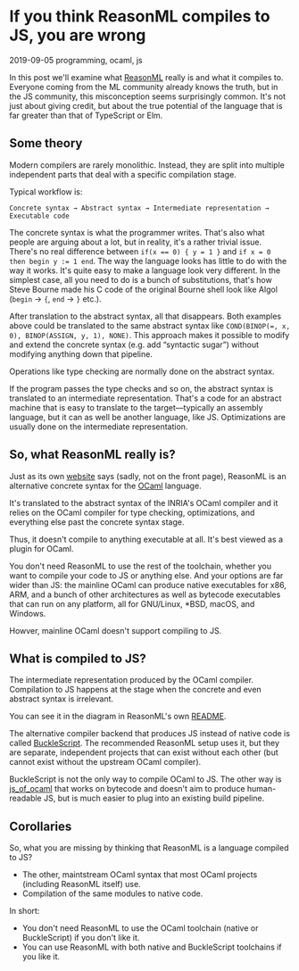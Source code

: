 # If you think ReasonML compiles to JS, you are wrong

<time id="last-modified">2019-09-05</time>
<tags>programming, ocaml, js</tags>

<p id="summary">
In this post we'll examine what <a href="https://reasonml.github.io/">ReasonML</a> really is and what it compiles to.
Everyone coming from the ML community already knows the truth, but in the JS community, this misconception
seems surprisingly common. It's not just about giving credit, but about the true potential of the language
that is far greater than that of TypeScript or Elm.
</p>

## Some theory

Modern compilers are rarely monolithic. Instead, they are split into multiple independent parts
that deal with a specific compilation stage.

Typical workflow is:

```
Concrete syntax → Abstract syntax → Intermediate representation → Executable code
```

The concrete syntax is what the programmer writes. That's also what people are arguing about a lot,
but in reality, it's a rather trivial issue. There's no real difference between `if(x == 0) { y = 1 }`
and `if x = 0 then begin y := 1 end`. The way the language looks has little to do with the way it works.
It's quite easy to make a language look very different. In the simplest case, all you need to do is a bunch
of substitutions, that's how Steve Bourne made his C code of the original Bourne shell look like Algol
(`begin` → `{`, `end` → `}` etc.).

After translation to the abstract syntax, all that disappears. Both examples above could be translated to
the same abstract syntax like `COND(BINOP(=, x, 0), BINOP(ASSIGN, y, 1), NONE)`.
This approach makes it possible to modify and extend the concrete syntax (e.g. add &ldquo;syntactic sugar&rdquo;)
without modifying anything down that pipeline.

Operations like type checking are normally done on the abstract syntax.

If the program passes the type checks and so on, the abstract syntax is translated to an intermediate representation. That's a code
for an abstract machine that is easy to translate to the target—typically an assembly language, but it can as well
be another language, like JS. Optimizations are usually done on the intermediate representation.

## So, what ReasonML really is?

Just as its own [website](https://reasonml.github.io/docs/en/what-and-why) says (sadly, not on the front page),
ReasonML is an alternative concrete syntax for the [OCaml](https://ocaml.org) language.

It's translated to the abstract syntax of the INRIA's OCaml compiler and it relies on the OCaml compiler for type checking,
optimizations, and everything else past the concrete syntax stage.

Thus, it doesn't compile to anything executable at all. It's best viewed as a plugin for OCaml.

You don't need ReasonML to use the rest of the toolchain, whether you want to compile your code to JS or anything else.
And your options are far wider than JS: the mainline OCaml can produce native executables for x86, ARM, and a bunch of other
architectures as well as bytecode executables that can run on any platform, all for GNU/Linux, *BSD, macOS, and Windows.

Howver, mainline OCaml doesn't support compiling to JS.

## What is compiled to JS?

The intermediate representation produced by the OCaml compiler. Compilation to JS happens at the stage when the concrete
and even abstract syntax is irrelevant.

You can see it in the diagram in ReasonML's own [README](https://github.com/facebook/reason/tree/master/src#repo-walkthrough).

The alternative compiler backend that produces JS instead of native code is called [BuckleScript](https://bucklescript.github.io/).
The recommended ReasonML setup uses it, but they are separate, independent projects that can exist without each other
(but cannot exist without the upstream OCaml compiler).

BuckleScript is not the only way to compile OCaml to JS. The other way is [js_of_ocaml](https://ocsigen.org/js_of_ocaml/dev/manual/overview)
that works on bytecode and doesn't aim to produce human-readable JS, but is much easier to plug into an existing build pipeline.

## Corollaries

So, what you are missing by thinking that ReasonML is a language compiled to JS?

* The other, maintstream OCaml syntax that most OCaml projects (including ReasonML itself) use.
* Compilation of the same modules to native code.

In short:

* You don't need ReasonML to use the OCaml toolchain (native or BuckleScript) if you don't like it.
* You can use ReasonML with both native and BuckleScript toolchains if you like it.
